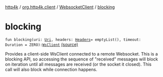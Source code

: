 [http4k](../../index.md) / [org.http4k.client](../index.md) / [WebsocketClient](index.md) / [blocking](./blocking.md)

# blocking

`fun blocking(uri: `[`Uri`](../../org.http4k.core/-uri/index.md)`, headers: `[`Headers`](../../org.http4k.core/-headers.md)` = emptyList(), timeout: Duration = ZERO): `[`WsClient`](../../org.http4k.websocket/-ws-client/index.md) [(source)](https://github.com/http4k/http4k/blob/master/http4k-client-websocket/src/main/kotlin/org/http4k/client/WebsocketClient.kt#L44)

Provides a client-side WsClient connected to a remote Websocket. This is a blocking API, so accessing the sequence of "received"
messages will block on iteration until all messages are received (or the socket it closed). This call will also
block while connection happens.

